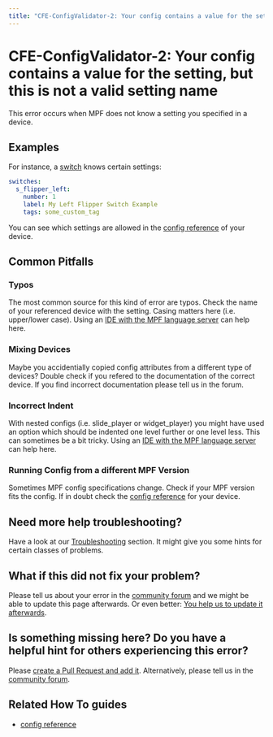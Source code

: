 ```yaml
---
title: "CFE-ConfigValidator-2: Your config contains a value for the setting, but this is not a valid setting name"
---
```


# CFE-ConfigValidator-2: Your config contains a value for the setting, but this is not a valid setting name

This error occurs when MPF does not know a setting you specified in a
device.

## Examples

For instance, a [switch](../config/switches.md) knows certain settings:

``` yaml
switches:
  s_flipper_left:
    number: 1
    label: My Left Flipper Switch Example
    tags: some_custom_tag
```

You can see which settings are allowed in the
[config reference](../config/index.md) of your
device.

## Common Pitfalls

### Typos

The most common source for this kind of error are typos. Check the name
of your referenced device with the setting. Casing matters here (i.e.
upper/lower case). Using an
[IDE with the MPF language server](../tools/language_server/index.md) can help here.

### Mixing Devices

Maybe you accidentially copied config attributes from a different type
of devices? Double check if you refered to the documentation of the
correct device. If you find incorrect documentation please tell us in
the forum.

### Incorrect Indent

With nested configs (i.e. slide_player or widget_player) you might have
used an option which should be indented one level further or one level
less. This can sometimes be a bit tricky. Using an
[IDE with the MPF language server](../tools/language_server/index.md) can help here.

### Running Config from a different MPF Version

Sometimes MPF config specifications change. Check if your MPF version
fits the config. If in doubt check the
[config reference](../config/index.md) for
your device.

## Need more help troubleshooting?

Have a look at our [Troubleshooting](../troubleshooting/index.md) section. It might give you some hints for certain classes of
problems.

## What if this did not fix your problem?

Please tell us about your error in the [community forum](../community/index.md) and we might
be able to update this page afterwards. Or even better:
[You help us to update it afterwards](../about/help_docs.md).

## Is something missing here? Do you have a helpful hint for others experiencing this error?

Please
[create a Pull Request and add it](../about/help_docs.md). Alternatively, please tell us in the [community forum](../community/index.md).

## Related How To guides

* [config reference](../config/index.md)
